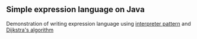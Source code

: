 ## Simple expression language on Java
Demonstration of writing expression language using [interpreter pattern](http://www.tutorialspoint.com/design_pattern/interpreter_pattern.htm) and [Dijkstra's algorithm](https://github.com/creepid/algorithms-research/blob/master/src/main/java/by/creepid/algorithms/basic/bags/DijkstrasSimple.java)